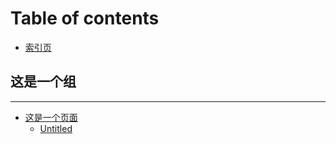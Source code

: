 # Table of contents

* [索引页](README.md)

## 这是一个组

---

* [这是一个页面](zhe-shi-yi-ge-ye-mian/README.md)
  * [Untitled](zhe-shi-yi-ge-ye-mian/untitled.md)

